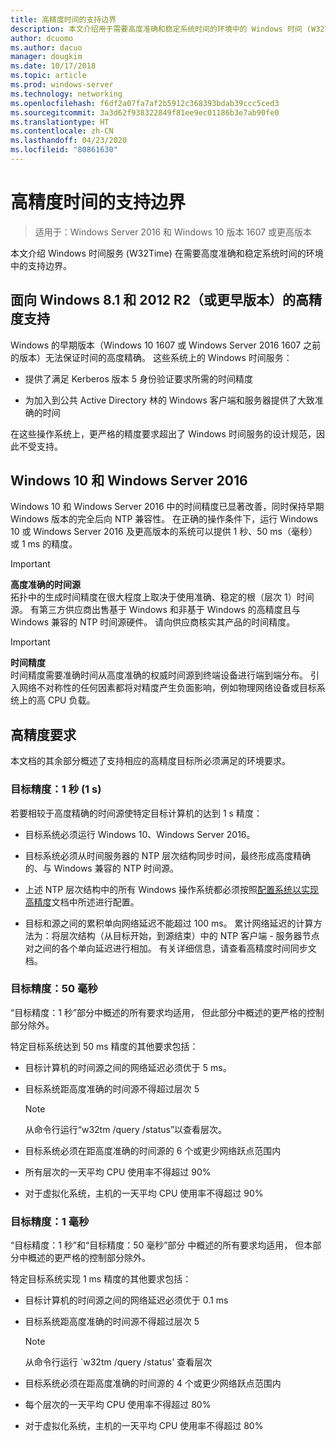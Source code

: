 ```yaml
---
title: 高精度时间的支持边界
description: 本文介绍用于需要高度准确和稳定系统时间的环境中的 Windows 时间 (W32Time) 服务的支持边界。
author: dcuomo
ms.author: dacuo
manager: dougkim
ms.date: 10/17/2018
ms.topic: article
ms.prod: windows-server
ms.technology: networking
ms.openlocfilehash: f6df2a07fa7af2b5912c368393bdab39ccc5ced3
ms.sourcegitcommit: 3a3d62f938322849f81ee9ec01186b3e7ab90fe0
ms.translationtype: HT
ms.contentlocale: zh-CN
ms.lasthandoff: 04/23/2020
ms.locfileid: "80861630"
---
```

# <a name="support-boundary-for-high-accuracy-time"></a>高精度时间的支持边界

>适用于：Windows Server 2016 和 Windows 10 版本 1607 或更高版本

本文介绍 Windows 时间服务 (W32Time) 在需要高度准确和稳定系统时间的环境中的支持边界。

## <a name="high-accuracy-support-for-windows-81-and-2012-r2-or-prior"></a>面向 Windows 8.1 和 2012 R2（或更早版本）的高精度支持

Windows 的早期版本（Windows 10 1607 或 Windows Server 2016 1607 之前的版本）无法保证时间的高度精确。 这些系统上的 Windows 时间服务：

-   提供了满足 Kerberos 版本 5 身份验证要求所需的时间精度

-   为加入到公共 Active Directory 林的 Windows 客户端和服务器提供了大致准确的时间

在这些操作系统上，更严格的精度要求超出了 Windows 时间服务的设计规范，因此不受支持。

## <a name="windows-10-and-windows-server-2016"></a>Windows 10 和 Windows Server 2016

Windows 10 和 Windows Server 2016 中的时间精度已显著改善，同时保持早期 Windows 版本的完全后向 NTP 兼容性。 在正确的操作条件下，运行 Windows 10 或 Windows Server 2016 及更高版本的系统可以提供 1 秒、50 ms（毫秒）或 1 ms 的精度。

>[!IMPORTANT]
>**高度准确的时间源**<br>
>拓扑中的生成时间精度在很大程度上取决于使用准确、稳定的根（层次 1）时间源。 有第三方供应商出售基于 Windows 和非基于 Windows 的高精度且与 Windows 兼容的 NTP 时间源硬件。 请向供应商核实其产品的时间精度。

>[!IMPORTANT]
>**时间精度**<br>
>时间精度需要准确时间从高度准确的权威时间源到终端设备进行端到端分布。 引入网络不对称性的任何因素都将对精度产生负面影响，例如物理网络设备或目标系统上的高 CPU 负载。

## <a name="high-accuracy-requirements"></a>高精度要求

本文档的其余部分概述了支持相应的高精度目标所必须满足的环境要求。

### <a name="target-accuracy-1-second-1s"></a>目标精度：1 秒 (1 s)

若要相较于高度精确的时间源使特定目标计算机的达到 1 s 精度：

-   目标系统必须运行 Windows 10、Windows Server 2016。

-   目标系统必须从时间服务器的 NTP 层次结构同步时间，最终形成高度精确的、与 Windows 兼容的 NTP 时间源。

-   上述 NTP 层次结构中的所有 Windows 操作系统都必须按照[配置系统以实现高精度](configuring-systems-for-high-accuracy.md)文档中所述进行配置。

-   目标和源之间的累积单向网络延迟不能超过 100 ms。 累计网络延迟的计算方法为：将层次结构（从目标开始，到源结束）中的 NTP 客户端 - 服务器节点对之间的各个单向延迟进行相加。 有关详细信息，请查看高精度时间同步文档。

### <a name="target-accuracy-50-milliseconds"></a>目标精度：50 毫秒

“目标精度：1 秒”部分中概述的所有要求均适用，  但此部分中概述的更严格的控制部分除外。

特定目标系统达到 50 ms 精度的其他要求包括：

-   目标计算机的时间源之间的网络延迟必须优于 5 ms。

-   目标系统距高度准确的时间源不得超过层次 5

    >[!Note]
    >从命令行运行“w32tm /query /status”以查看层次。

-   目标系统必须在距高度准确的时间源的 6 个或更少网络跃点范围内

-   所有层次的一天平均 CPU 使用率不得超过 90%

-   对于虚拟化系统，主机的一天平均 CPU 使用率不得超过 90%

### <a name="target-accuracy-1-millisecond"></a>目标精度：1 毫秒

“目标精度：1 秒”和“目标精度：50 毫秒”部分  中概述的所有要求均适用，  但本部分中概述的更严格的控制部分除外。

特定目标系统实现 1 ms 精度的其他要求包括：

-   目标计算机的时间源之间的网络延迟必须优于 0.1 ms

-   目标系统距高度准确的时间源不得超过层次 5

    >[!Note]
    >从命令行运行 `w32tm /query /status' 查看层次

-   目标系统必须在距高度准确的时间源的 4 个或更少网络跃点范围内

-   每个层次的一天平均 CPU 使用率不得超过 80%

-   对于虚拟化系统，主机的一天平均 CPU 使用率不得超过 80%

